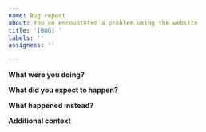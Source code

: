 ```yaml
---
name: Bug report
about: You've encountered a problem using the website
title: '[BUG] '
labels: ''
assignees: ''

---
```


**What were you doing?**

**What did you expect to happen?**

**What happened instead?**

**Additional context**
